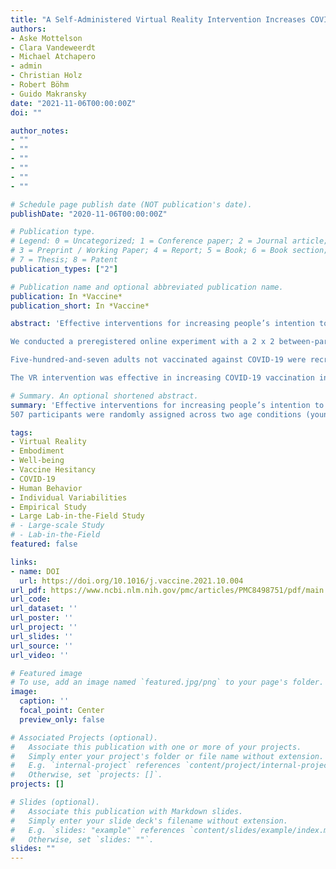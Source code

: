 ```yaml
---
title: "A Self-Administered Virtual Reality Intervention Increases COVID-19 Vaccination Intention"
authors:
- Aske Mottelson
- Clara Vandeweerdt
- Michael Atchapero
- admin
- Christian Holz
- Robert Böhm
- Guido Makransky
date: "2021-11-06T00:00:00Z"
doi: ""

author_notes:
- ""
- ""
- ""
- ""
- ""
- ""

# Schedule page publish date (NOT publication's date).
publishDate: "2020-11-06T00:00:00Z"

# Publication type.
# Legend: 0 = Uncategorized; 1 = Conference paper; 2 = Journal article;
# 3 = Preprint / Working Paper; 4 = Report; 5 = Book; 6 = Book section;
# 7 = Thesis; 8 = Patent
publication_types: ["2"]

# Publication name and optional abbreviated publication name.
publication: In *Vaccine* 
publication_short: In *Vaccine*  

abstract: 'Effective interventions for increasing people’s intention to get vaccinated are crucial for global health, especially considering COVID-19. We devised a novel intervention using virtual reality (VR) consisting of a consultation with a general practitioner for communicating the benefits of COVID-19 vaccination and, in turn, increasing the intention to get vaccinated against COVID-19.  

We conducted a preregistered online experiment with a 2 x 2 between-participant design. People with eligible VR headsets were invited to install our experimental application and complete the ten minute virtual consultation study at their own discretion. Participants were randomly assigned across two age conditions (young or old self-body) and two communication conditions (with provision of personal benefit of vaccination only, or collective and personal benefit). The primary outcome was vaccination intention (score range 1–100) measured three times: immediately before and after the study, as well as one week later.  

Five-hundred-and-seven adults not vaccinated against COVID-19 were recruited. Among the 282 participants with imperfect vaccination intentions (< 100), the VR intervention increased pre-to-post vaccination intentions across intervention conditions (mean difference 8.6, 95% CI 6.1 to 11.1, p<0.0001). The pre-to-post difference significantly correlated with the vaccination intention one week later, rho=0.20, p<0.0001.  

The VR intervention was effective in increasing COVID-19 vaccination intentions both when only personal benefits and personal and collective benefits of vaccination were communicated, with significant retention one week after the intervention. Utilizing recent evidence from health psychology and embodiment research to develop immersive environments with customized and salient communication efforts could therefore be an effective tool to complement public health campaigns.'

# Summary. An optional shortened abstract.
summary: 'Effective interventions for increasing people’s intention to get vaccinated are crucial for global health, especially considering COVID-19. We devised a novel intervention using virtual reality (VR) consisting of a consultation with a general practitioner for communicating the benefits of COVID-19 vaccination and, in turn, increasing the intention to get vaccinated against COVID-19.
507 participants were randomly assigned across two age conditions (young or old self-body) and two communication conditions (with provision of personal benefit of vaccination only, or collective and personal benefit). The primary outcome was vaccination intention (score range 1–100) measured three times: immediately before and after the study, as well as one week later.'

tags:
- Virtual Reality
- Embodiment
- Well-being
- Vaccine Hesitancy
- COVID-19
- Human Behavior
- Individual Variabilities
- Empirical Study
- Large Lab-in-the-Field Study
# - Large-scale Study
# - Lab-in-the-Field
featured: false

links:
- name: DOI
  url: https://doi.org/10.1016/j.vaccine.2021.10.004
url_pdf: https://www.ncbi.nlm.nih.gov/pmc/articles/PMC8498751/pdf/main.pdf
url_code: 
url_dataset: ''
url_poster: ''
url_project: ''
url_slides: ''
url_source: ''
url_video: ''

# Featured image
# To use, add an image named `featured.jpg/png` to your page's folder. 
image:
  caption: ''
  focal_point: Center
  preview_only: false

# Associated Projects (optional).
#   Associate this publication with one or more of your projects.
#   Simply enter your project's folder or file name without extension.
#   E.g. `internal-project` references `content/project/internal-project/index.md`.
#   Otherwise, set `projects: []`.
projects: []

# Slides (optional).
#   Associate this publication with Markdown slides.
#   Simply enter your slide deck's filename without extension.
#   E.g. `slides: "example"` references `content/slides/example/index.md`.
#   Otherwise, set `slides: ""`.
slides: ""
---
```

